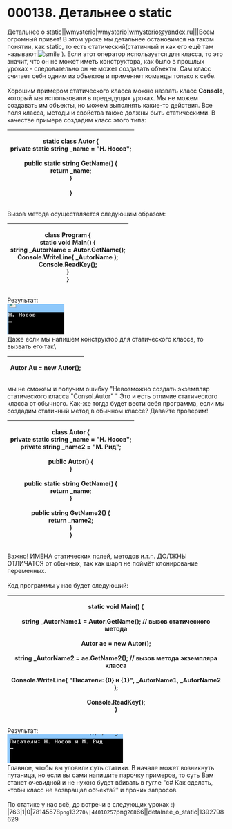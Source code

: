 # 000138. Детальнее о static

Детальнее о static||wmysterio|wmysterio|wmysterio@yandex.ru|||Всем огромный привет! В этом уроке мы детальнее остановимся на таком понятии, как static, то есть статический(статичный и как его ещё там называют ![smile](http://s49.ucoz.net/sm/15/smile.gif) ). Если этот оператор используется для класса, то это значит, что он не может иметь конструктора, как было в прошлых уроках - следовательно он не может создавать объекты. Сам класс считает себя одним из объектов и применяет команды только к себе.\
\
Хорошим примером статического класса можно назвать класс **Console**, который мы использовали в предыдущих уроках. Мы не можем создавать им объекты, но можем выполнять какие-то действия. Все поля класса, методы и свойства также должны быть статическими. В качестве примера создадим класс этого типа:

| <p>    static class Autor {<br>        private static string _name = "Н. Носов";<br><br>        public static string GetName() {<br>            return _name;<br>        }<br><br>    }<br></p> |
| ----------------------------------------------------------------------------------------------------------------------------------------------------------------------------------------------- |

Вызов метода осуществляется следующим образом:

| <p>    class Program {<br>        static void Main() {<br>            string _AutorName = Autor.GetName();<br>            Console.WriteLine( _AutorName );<br>            Console.ReadKey();<br>        }<br>    }<br></p> |
| -------------------------------------------------------------------------------------------------------------------------------------------------------------------------------------------------------------------------- |

Результат:\
![](../\_pu/1/78145578.png)\
Даже если мы напишем конструктор для статического класса, то вызвать его так\


| <p>Autor Au = new Autor();<br></p> |
| ---------------------------------- |

мы не сможем и получим ошибку "Невозможно создать экземпляр статического класса "Consol.Autor" " Это и есть отличие статического класса от обычного. Как-же тогда будет вести себя программа, если мы создадим статичный метод в обычном классе? Давайте проверим!

| <p>    class Autor {<br>        private static string _name = "Н. Носов";<br>        private string _name2 = "М. Рид";<br><br>        public Autor() {<br>        }<br><br>        public static string GetName() {<br>            return _name;<br>        }<br><br>        public string  GetName2() {<br>            return _name2;<br>        }<br>    }<br></p> |
| -------------------------------------------------------------------------------------------------------------------------------------------------------------------------------------------------------------------------------------------------------------------------------------------------------------------------------------------------------------------- |

Важно! ИМЕНА статических полей, методов и.т.п. ДОЛЖНЫ ОТЛИЧАТСЯ от обычных, так как шарп не поймёт клонирование переменных.\
\
Код программы у нас будет следующий:

| <p>        static void Main() {<br><br>            string _AutorName1 = Autor.GetName(); // вызов статического метода<br><br>            Autor ae = new Autor();<br>           <br>            string _AutorName2 = ae.GetName2(); // вызов метода экземпляра класса<br><br>            Console.WriteLine( "Писатели: {0} и {1}", _AutorName1, _AutorName2 );<br>           <br>            Console.ReadKey();<br>        }<br></p> |
| ----------------------------------------------------------------------------------------------------------------------------------------------------------------------------------------------------------------------------------------------------------------------------------------------------------------------------------------------------------------------------------------------------------------------------------- |

Результат:\
![](../\_pu/1/44010257.png)\
Главное, чтобы вы уловили суть статики. В начале может возникнуть путаница, но если вы сами напишите парочку примеров, то суть Вам станет очевидной и не нужно будет вбивать в гугле "c# Как сделать, чтобы класс не возвращал объекта?" и прочих запросов.\
\
По статике у нас всё, до встречи в следующих уроках :)\
|763|1|0|78145578`png`132`70\|44010257`png`268`66||detalnee\_o\_static|1392798629
